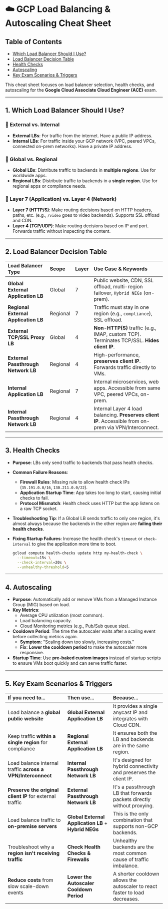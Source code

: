 # ☁️ GCP Load Balancing & Autoscaling Cheat Sheet

## Table of Contents

- [Which Load Balancer Should I Use?](#1-which-load-balancer-should-i-use)
- [Load Balancer Decision Table](#2-load-balancer-decision-table)
- [Health Checks](#3-health-checks)
- [Autoscaling](#4-autoscaling)
- [Key Exam Scenarios & Triggers](#5-key-exam-scenarios--triggers)

This cheat sheet focuses on load balancer selection, health checks, and autoscaling for the **Google Cloud Associate Cloud Engineer (ACE)** exam.

---

## 1. Which Load Balancer Should I Use?

### 🔹 External vs. Internal

*   **External LBs**: For traffic from the internet. Have a public IP address.
*   **Internal LBs**: For traffic inside your GCP network (VPC, peered VPCs, connected on-prem networks). Have a private IP address.

### 🔹 Global vs. Regional

*   **Global LBs**: Distribute traffic to backends in **multiple regions**. Use for worldwide apps.
*   **Regional LBs**: Distribute traffic to backends in a **single region**. Use for regional apps or compliance needs.

### 🔹 Layer 7 (Application) vs. Layer 4 (Network)

*   **Layer 7 (HTTP/S)**: Make routing decisions based on HTTP headers, paths, etc. (e.g., `/video` goes to video backends). Supports SSL offload and CDN.
*   **Layer 4 (TCP/UDP)**: Make routing decisions based on IP and port. Forwards traffic without inspecting the content.

---

## 2. Load Balancer Decision Table

| Load Balancer Type | Scope | Layer | Use Case & Keywords |
| :--- | :--- | :--- | :--- |
| **Global External Application LB** | Global | 7 | Public website, CDN, SSL offload, multi-region failover, `Hybrid NEGs` (on-prem). |
| **Regional External Application LB** | Regional | 7 | Traffic must stay in one region (e.g., `compliance`), SSL offload. |
| **External TCP/SSL Proxy LB** | Global | 4 | **Non-HTTP(S)** traffic (e.g., IMAP, custom TCP). Terminates TCP/SSL. **Hides client IP**. |
| **External Passthrough Network LB** | Regional | 4 | High-performance, **preserves client IP**. Forwards traffic directly to VMs. |
| **Internal Application LB** | Regional | 7 | Internal microservices, web apps. Accessible from same VPC, peered VPCs, on-prem. |
| **Internal Passthrough Network LB** | Regional | 4 | Internal Layer 4 load balancing. **Preserves client IP**. Accessible from on-prem via VPN/Interconnect. |

---

## 3. Health Checks

*   **Purpose**: LBs only send traffic to backends that pass health checks.
*   **Common Failure Reasons**:
    *   **Firewall Rules**: Missing rule to allow health check IPs (`35.191.0.0/16`, `130.211.0.0/22`).
    *   **Application Startup Time**: App takes too long to start, causing initial checks to fail.
    *   **Protocol Mismatch**: Health check uses HTTP but the app listens on a raw TCP socket.
*   **Troubleshooting Tip**: If a Global LB sends traffic to only one region, it's almost always because the backends in the other region are **failing their health checks**.
*   **Fixing Startup Failures**: Increase the health check's `timeout` or `check-interval` to give the application more time to boot.

    ```bash
    gcloud compute health-checks update http my-health-check \
      --timeout=15s \
      --check-interval=20s \
      --unhealthy-threshold=5
    ```

---

## 4. Autoscaling

*   **Purpose**: Automatically add or remove VMs from a Managed Instance Group (MIG) based on load.
*   **Key Metrics**:
    *   Average CPU utilization (most common).
    *   Load balancing capacity.
    *   Cloud Monitoring metrics (e.g., Pub/Sub queue size).
*   **Cooldown Period**: The time the autoscaler waits after a scaling event before collecting metrics again.
    *   **Symptom**: "Scaling down too slowly, increasing costs."
    *   **Fix**: **Lower the cooldown period** to make the autoscaler more responsive.
*   **Startup Time**: Use **pre-baked custom images** instead of startup scripts to ensure VMs boot quickly and can serve traffic faster.

---

## 5. Key Exam Scenarios & Triggers

| If you need to... | Then use... | Because... |
| :--- | :--- | :--- |
| Load balance a **global public website** | **Global External Application LB** | It provides a single anycast IP and integrates with Cloud CDN. |
| Keep traffic **within a single region** for compliance | **Regional External Application LB** | It ensures both the LB and backends are in the same region. |
| Load balance internal traffic **across a VPN/Interconnect** | **Internal Passthrough Network LB** | It's designed for hybrid connectivity and preserves the client IP. |
| **Preserve the original client IP** for external traffic | **External Passthrough Network LB** | It's a passthrough LB that forwards packets directly without proxying. |
| Load balance traffic to **on-premise servers** | **Global External Application LB** + **Hybrid NEGs** | This is the only combination that supports non-GCP backends. |
| Troubleshoot why a **region isn't receiving traffic** | **Check Health Checks & Firewalls** | Unhealthy backends are the most common cause of traffic imbalance. |
| **Reduce costs** from slow scale-down events | **Lower the Autoscaler Cooldown Period** | A shorter cooldown allows the autoscaler to react faster to load decreases. |
